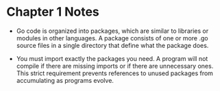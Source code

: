 # Chapter 1 Notes

- Go code is organized into packages, which are similar to libraries or modules in other languages. A package consists of one or more .go source files in a single directory that define what the package does.

- You must import exactly the packages you need. A program will not compile if there are missing imports or if there are unnecessary ones. This strict requirement prevents references to unused packages from accumulating as programs evolve.
